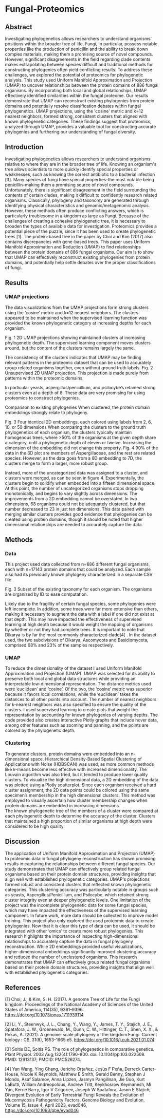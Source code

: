 # Fungal-Proteomics

## Abstract

Investigating phylogenetics allows researchers to understand organisms' positions within the broader tree of life. Fungi, in particular, possess notable properties like the production of penicillin and the ability to break down complex materials, making them a promising source of novel compounds. However, significant disagreements in the field regarding clade contents makes extrapolating between species difficult and traditional methods for constructing phylogenies often yield conflicting results. To address these challenges, we explored the potential of proteomics for phylogenetic analysis. This study used Uniform Manifold Approximation and Projection (UMAP) to uncover relationships between the protein domains of 886 fungal organisms. By incorporating both local and global relationships, UMAP effectively identified similarities within the fungal proteome. Our results demonstrate that UMAP can reconstruct existing phylogenies from protein domains and potentially resolve classification debates within fungal phylogenetics. UMAP projections, using the 'cosine' metric and k=12 nearest neighbors, formed strong, consistent clusters that aligned with known phylogenetic categories. These findings suggest that proteomics, analyzed through UMAP, provides a valuable tool for constructing accurate phylogenies and furthering our understanding of fungal diversity.

## Introduction 

Investigating phylogenetics allows researchers to understand organisms relative to where they are in the broader tree of life. Knowing an organism's tree allows scientists to more quickly identify special properties or weaknesses, such as knowing the correct antibiotic to a bacterial infection [3]. Many species of fungi have special properties–the most notable being penicillin–making them a promising source of novel compounds. Unfortunately, there is significant disagreement in the field surrounding the contents of certain clades, making it difficult to confidently research related organisms. 
Classically, phylogeny and taxonomy are generated through identifying physical characteristics and genomic/metagenomic analysis. However, these methods often produce conflicting answers, which is particularly troublesome in a kingdom as large as Fungi. Because of the challenges of creating a cohesive phylogenetic tree, it is necessary to broaden the types of available data for investigation. Proteomics provides a potential piece of the puzzle, since it has been used to create phylogenetic trees [1]. 
The protein-based tree in the paper by Choi and Kim (2017) also contains discrepancies with gene-based trees. This paper uses Uniform Manifold Approximation and Reduction (UMAP) to find relationships between the protein domains of 886 fungal organisms. Our aim is to show that UMAP can effectively reconstruct existing phylogenies from protein domains, and potentially help settle debates over the proper classifications of fungi. 

## Results

### UMAP projections 

The data visualizations from the UMAP projections form strong clusters using the ‘cosine’ metric and k=12 nearest neighbors. The clusters appeared to be maintained when the supervised learning function was provided the known phylogenetic category at increasing depths for each organism. 

Fig. 1 2D UMAP projections showing maintained clusters at increasing phylogenetic depth. The supervised learning component moves clusters around, but the content of the clusters remains largely the same. 

The consistency of the clusters indicates that UMAP may be finding relevant patterns in the proteomic dataset that can be used to accurately group related organisms together, even without ground truth labels. Fig. 2 Unsupervised 2D UMAP projection. This projection is made purely from patterns within the proteomic domains. 

In particular yeasts, aspergillus/penicillium, and psilocybe’s retained strong clusters even at a depth of 8. These data are very promising for using proteomics to construct phylogenies. 

Comparison to existing phylogenies 
When clustered, the protein domain embeddings strongly relate to phylogeny. 

Fig. 3 Four identical 2D embeddings, each colored using labels from 2, 6, 10, or 50 dimensions 
When comparing the clusters to the ground truth phylogenetics of each organism, the clusters typically maintain homogenous trees, where >50% of the organisms at the given depth share a category, until a phylogenetic depth of eleven or twelve. Increasing the dimension of the embedding did not change this property. 
Fig. 4 90% of the data in the 6D plot are members of Aspergillaceae, and the rest are related species. However, as the data goes from a 6D embedding to 7D, the clusters merge to form a larger, more robust group. 

Instead, more of the uncategorized data was assigned to a cluster, and clusters were merged, as can be seen in figure 4. Experimentally, the clusters begin to solidify when embedded into a fifteen dimensional space. At this point, the number of uncategorized organisms stops dropping monotonically, and begins to vary slightly across dimensions. 
	The improvements from a 2D embedding cannot be overstated. In two dimensions, 68 organisms could not be adequately clustered, but that number decreased to 23 in just ten dimensions. This data paired with merging similar clusters provides good evidence that phylogenies can be created using protein domains, though it should be noted that higher dimensional relationships are needed to accurately capture the data.  

## Methods

### Data 

This project used data collected from n=886 different fungal organisms, each with n=17143 protein domains that could be analyzed. Each sample also had its previously known phylogeny characterized in a separate CSV file. 
 

Fig. 3 Subset of the existing taxonomy for each organism. The organisms are organized by ID to ease computation. 

Likely due to the fragility of certain fungal species, some phylogenies were left incomplete. In addition, some trees were far more extensive than others, making it necessary to augment the data with a label if one did not exist at that depth. This may have impacted the effectiveness of supervised learning at high depth because it would weight the mapping of organisms by whether or not they had complete trees. 
It is important to note that Dikarya is by far the most commonly characterized clade[4] . In the dataset used, the two subdivisions of Dikarya, Ascomycota and Basidiomycota, comprised 68% and 23% of the samples respectively.


### UMAP

To reduce the dimensionality of the dataset I used Uniform Manifold Approximation and Projection (UMAP). UMAP was selected for its ability to preserve both local and global data structures while providing an interpretable low-dimensional representation. The distance metrics used were ‘euclidean’ and ‘cosine’. Of the two, the ‘cosine’ metric was superior because it favors local correlations, while the ‘euclidean’ takes the distances to all other points into account. The number of nearest neighbors for k-nearest neighbors was also specified to ensure the quality of the clusters. I used supervised learning to create plots that weight the representation by accounting for known phylogenies of varying depths. The code provided also creates interactive Plotly graphs that include hover data, among other features such as zooming and panning, and the points are colored by the phylogenetic depth. 

### Clustering

To generate clusters, protein domains were embedded into an n-dimensional space. Hierarchical Density-Based Spatial Clustering of Applications with Noise (HDBSCAN) was used, as more common methods like k-means become less effective with increased dimensionality. The Louvain algorithm was also tried, but it tended to produce lower quality clusters. 
	To visualize the high dimensional data, a 2D embedding of the data was plotted using a Plotly scatterplot. Since each organism received a hard cluster assignment, the 2D data points could be colored using the same specimen’s membership in the high dimensional clusters. This method was employed to visually ascertain how cluster membership changes when protein domains are embedded in increasing dimensions. 	
	The known phylogenetic tree of the members of a cluster were compared at each phylogenetic depth to determine the accuracy of the cluster. Clusters that maintained a high proportion of similar organisms at high depth were considered to be high quality. 

## Discussion
The application of Uniform Manifold Approximation and Projection (UMAP) to proteomic data in fungal phylogeny reconstruction has shown promising results in capturing the relationships between different fungal species. Our study demonstrates that UMAP can effectively group related fungal organisms based on their protein domain structures, providing insights that align well with established phylogenetic categories. UMAP's projections formed robust and consistent clusters that reflected known phylogenetic categories. This clustering accuracy was particularly notable in groups such as yeasts, Aspergillus/Penicillium, and Psilocybe, which retained strong cluster integrity even at deeper phylogenetic levels.
 One limitation of the project was the incomplete phylogenetic data for some fungal species, which may have impacted the effectiveness of the supervised learning component. In future work, more data should be collected to improve model training. This project also only explored the used proteomic data to create phylogenies. Now that it is clear this type of data can be used, it should be integrated with other ‘omics’ to create more robust phylogenies.
This research highlights the importance of inspecting high-dimensional relationships to accurately capture the data in fungal phylogeny reconstruction. While 2D embeddings provided useful visualizations, higher-dimensional embeddings significantly improved clustering accuracy and reduced the number of unclustered organisms. This research demonstrates that UMAP can effectively group related fungal organisms based on their protein domain structures, providing insights that align well with established phylogenetic categories. 




## References

[1] ​​Choi, J., & Kim, S. H. (2017). A genome Tree of Life for the Fungi kingdom. Proceedings of the National Academy of Sciences of the United States of America, 114(35), 9391–9396. https://doi.org/10.1073/pnas.1711939114

[2] Li, Y., Steenwyk, J. L., Chang, Y., Wang, Y., James, T. Y., Stajich, J. E., Spatafora, J. W., Groenewald, M., Dunn, C. W., Hittinger, C. T., Shen, X. X., & Rokas, A. (2021). A genome-scale phylogeny of the kingdom Fungi. Current biology : CB, 31(8), 1653–1665.e5. https://doi.org/10.1016/j.cub.2021.01.074

[3] Soltis DE, Soltis PS. The role of phylogenetics in comparative genetics. Plant Physiol. 2003 Aug;132(4):1790-800. doi: 10.1104/pp.103.022509. PMID: 12913137; PMCID: PMC526274.

[4] Yan Wang, Ying Chang, Jericho Ortañez, Jesús F Peña, Derreck Carter-House, Nicole K Reynolds, Matthew E Smith, Gerald Benny, Stephen J Mondo, Asaf Salamov, Anna Lipzen, Jasmyn Pangilinan, Jie Guo, Kurt LaButti, William Andreopolous, Andrew Tritt, Keykhosrow Keymanesh, Mi Yan, Kerrie Barry, Igor V Grigoriev, Joseph W Spatafora, Jason E Stajich, Divergent Evolution of Early Terrestrial Fungi Reveals the Evolution of Mucormycosis Pathogenicity Factors, Genome Biology and Evolution, Volume 15, Issue 4, April 2023, evad046, https://doi.org/10.1093/gbe/evad046



